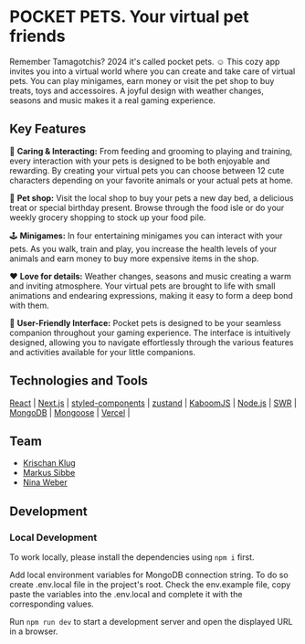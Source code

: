 # POCKET PETS. Your virtual pet friends

Remember Tamagotchis? 2024 it's called pocket pets. ☺️ This cozy app invites you into a virtual world where you can create and take care of virtual pets. You can play minigames, earn money or visit the pet shop to buy treats, toys and accessoires. A joyful design with weather changes, seasons and music makes it a real gaming experience.

## Key Features
  
🥦 **Caring & Interacting:** From feeding and grooming to playing and training, every interaction with your pets is designed to be both enjoyable and rewarding. By creating your virtual pets you can choose between 12 cute characters depending on your favorite animals or your actual pets at home. 

🐶 **Pet shop:** Visit the local shop to buy your pets a new day bed, a delicious treat or special birthday present. Browse through the food isle or do your weekly grocery shopping to stock up your food pile. 

🕹️ **Minigames:** In four entertaining minigames you can interact with your pets. As you walk, train and play, you increase the health levels of your animals and earn money to buy more expensive items in the shop.

❤️ **Love for details:** Weather changes, seasons and music creating a warm and inviting atmosphere. Your virtual pets are brought to life with small animations and endearing expressions, making it easy to form a deep bond with them.

📱 **User-Friendly Interface:** Pocket pets is designed to be your seamless companion throughout your gaming experience. The interface is intuitively designed, allowing you to navigate effortlessly through the various features and activities available for your little companions.

## Technologies and Tools
[React](https://react.dev/) | [Next.js](https://nextjs.org/) | [styled-components](https://styled-components.com/) | [zustand](https://zustand-demo.pmnd.rs/) | [KaboomJS](https://kaboomjs.com/) | [Node.js](https://nodejs.org/en) | [SWR](https://swr.vercel.app/) | [MongoDB](https://www.mongodb.com/) | [Mongoose](https://mongoosejs.com/) | [Vercel](https://vercel.com/) | 

## Team
- [Krischan Klug](https://github.com/Krischan-Klug)
- [Markus Sibbe](https://github.com/Miningmark)
- [Nina Weber](https://github.com/ninagw)

## Development

### Local Development

To work locally, please install the dependencies using `npm i` first.

Add local environment variables for MongoDB connection string. To do so create .env.local file in the project's root. Check the env.example file, copy paste the variables into the .env.local and complete it with the corresponding values.

Run `npm run dev` to start a development server and open the displayed URL in a browser.
